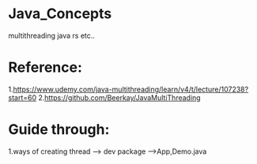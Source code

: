 # Java_Concepts
multithreading java rs etc..

# Reference:
1.https://www.udemy.com/java-multithreading/learn/v4/t/lecture/107238?start=60
2.https://github.com/Beerkay/JavaMultiThreading


# Guide through:

1.ways of creating thread --> dev package -->App,Demo.java


